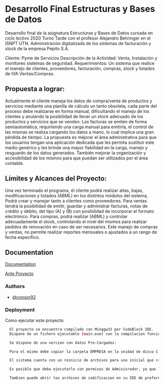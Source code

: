 # Desarrollo Final Estructuras y Bases de Datos

Desarrollo final de la asignatura Estructuras y Bases de Datos cursada en ciclo lectivo 2020 Turno Tarde con el profesor Alejandro Behringer en el ISNPT UTN.
Administración digitalizada de los sistemas de facturación y stock de la empresa Pepito S.A.

Cliente: Pyme de Servicios
Descripción de la Actividad: Venta, Instalación y monitoreo sistemas de seguridad.
Requerimientos: Un sistema que realice el manejo de clientes, proveedores, facturación, compras, stock y
listados de IVA Ventas/Compras.


## Propuesta a lograr:
Actualmente el cliente maneja los datos de compra/venta de productos y servicios mediante una planilla de cálculo
un tanto obsoleta, cada parte del proceso debe realizarse en forma manual, dificultando el manejo de los clientes y
anulando la posibilidad de llevar un stock adecuado de los productos y servicios que se venden. Las facturas se emiten
de forma semiautomática, requiriendo una carga manual para emitirla, el control de las mismas se realiza cargando
los datos a mano, lo cual implica una gran pérdida de tiempo.
La propuesta es mejorar el área administrativa para que los usuarios tengan una aplicación dedicada que les permita
sustituir este medio genérico y les brinde una mayor fiabilidad en la carga, manejo y resguardo de los datos generados.
También mejorar la organización y accesibilidad de los mismos para que puedan ser utilizados por el área contable.

## Límites y Alcances del Proyecto:
Una vez terminado el programa, él cliente podrá realizar altas, bajas, modificaciones y listados (ABML) en los distintos
módulos del sistema, Podrá crear y manejar tanto a clientes como proveedores. Para ventas tendrá la posibilidad de
emitir, guardar y administrar facturas, notas de crédito y débito, del tipo (A) y (B) con posibilidad de incorporar el
formato electrónico. Para
compras, podrá realizar (ABML) y controlar adecuadamente el stock, controlando el nivel del mismos para realizar
pedidos de renovación en caso de ser necesarios. Este manejo de compras y ventas, no permite realizar reportes
mensuales o ajustados a un rango de fecha especifico.


## Documentation

[Documentation](https://github.com/consor92/Consorti_Final_EyDB_2023/tree/Doc)

[Ante Proyecto](https://github.com/consor92/Consorti_Final_EyDB_2023/blob/Doc/Ante%20Proyecto%20EyDB%202020.pdf)



### Authors

- [@consor92](https://www.github.com/consor92)


### Deployment

Como ejecutar este proyecto

```bash
  El proyecto se encuentra compilado con Minggw32 por CodeBlock IDE.
  Dispone de un fichero ejecutable (main.exe) con la compilacion funcional.

  Se dispone de una vercion con datos Pre-Cargados:

  Para el mismo debe copiar la carpeta EMPRESA en la unidad de disco C:\ o en su        defecto respetar la ruta que se encuentre en el FileConfig ( empresa.cfg ).

  El sistema cuenta con un reinicio de archivos para uso inicial que crea dichos ficheros, para entrar ene sta configurar elimine o renombre el archivo empresa.cfg, elimine el archivo main.o y ejecute el archivo main.exe.

  Es posible que deba ejecutarlo con permisos de Adminisrador, ya que la ruta por defecto de los ficheros en en el directorio C:

  Tambien puede abrir los archivos de codificacion en su IDE de preferencia para c/c++ y realizar una nueva compilacion del proyecto realizando un Build&Run del fichero main.C

```

